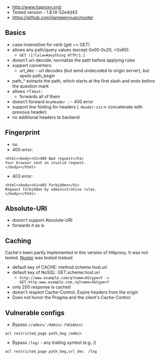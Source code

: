 - http://www.haproxy.org/
- Tested version - 1.8.14-52e4d43
- https://github.com/jiangwenyuan/nuster

## Basics
- case-insensitive for verb (get == GET)
- allows any path/query values (except 0x00-0x20, >0x80): 
  - `GET !i?lala=#anything HTTP/1.1`
- doesn't url-decode, normalize the path before applying rules
- support converters:
  - url_dec - url decodes (but send undecoded to origin server), but spoils path_begin
- path_* extracts the path, which starts at the first slash and ends before the question mark 
- allows >1 `Host:`
  - forwards all of them
- doesn't forward `AnyHeader :` - 400 error
- support line folding for headers (` Header:zzz`-> concatenate with previous header)
- no additional headers to backend

## Fingerprint
- no
- 400 error:
```
<html><body><h1>400 Bad request</h1>
Your browser sent an invalid request.
</body></html>
```
- 403 error:
```
<html><body><h1>403 Forbidden</h1>
Request forbidden by administrative rules.
</body></html>
```

## Absolute-URI
- doesn't support Absolute-URI
- forwards it as is

## Caching
Cache's been partly implemented in this version of HAproxy. It was not tested. [Nuster](https://github.com/jiangwenyuan/nuster) was tested instead

- default key of CACHE: method.scheme.host.uri
- default key of NoSQL: GET.scheme.host.uri
  - `http://www.example.com/q?name=X&type=Y -> GET.http.www.example.com./q?name=X&type=Y`
- only 200 response is cached
- doesn't respect Cache-Control, Expire headers from the origin
- Does not honor the Pragma and the client's Cache-Control 

## Vulnerable configs
- Bypass `//admin/` `/Admin/` `/%61dmin/`
```
acl restricted_page path_beg /admin
```
- Bypass `/log/` - any trailing symbol (e.g. /)
```
acl restricted_page path_beg,url_dec  /log
```